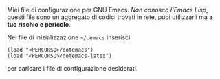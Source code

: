 Miei file di configurazione per GNU Emacs.  *Non conosco l'Emacs Lisp*, questi
file sono un aggregato di codici trovati in rete, puoi utilizzarli ma **a tuo
rischio e pericolo**.

Nel file di inizializzazione `~/.emacs` inserisci
````Lisp
(load "<PERCORSO>/dotemacs")
(load "<PERCORSO>/dotemacs-latex")
````
per caricare i file di configurazione desiderati.
